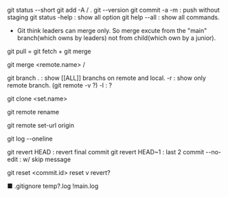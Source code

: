 <!-- @format -->

git status --short
git add -A / .
git --version
git commit -a -m <msg> : push without staging
git status -help : show all option
git help --all : show all commands.

- Git think leaders can merge only. So merge excute from the "main" branch(which owns by leaders) not from child(which own by a junior).

git pull = git fetch + git merge

git merge <remote.name> / <branch>

git branch . : show [[ALL]] branchs on remote and local.
-r : show only remote branch. (git remote -v ?)
-l : ?

git clone <URL> <set.name>

git remote rename <original> <new>

git remote set-url origin <url>

git log --oneline

git revert HEAD : revert final commit
git revert HEAD~1 : last 2 commit
--no-edit : w/ skip message

git reset <commit.id>
reset v revert?

■ .gitignore
temp?.log
!main.log
